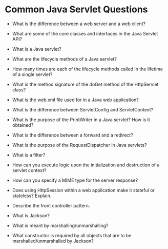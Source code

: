 # Common Java Servlet Questions

- What is the difference between a web server and a web client?

- What are some of the core classes and interfaces in the Java Servlet API?

- What is a Java servlet?

- What are the lifecycle methods of a Java servlet?

- How many times are each of the lifecycle methods called in the lifetime of a single servlet?

- What is the method signature of the doGet method of the HttpServlet class?

- What is the web.xml file used for in a Java web application?

- What is the difference between ServletConfig and ServletContext?

- What is the purpose of the PrintWriter in a Java servlet? How is it obtained?

- What is the difference between a forward and a redirect?

- What is the purpose of the RequestDispatcher in Java servlets?

- What is a filter?

- How can you execute logic upon the initialization and destruction of a servlet context?

- How can you specify a MIME type for the server response?

- Does using HttpSession within a web application make it stateful or stateless? Explain.

- Describe the front controller pattern.

- What is Jackson?

- What is meant by marshalling/unmarshalling?

- What constructor is required by all objects that are to be marshalled/unmarshalled by Jackson?
